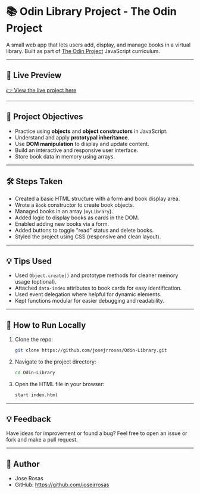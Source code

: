 # 📚 Odin Library Project - The Odin Project

A small web app that lets users add, display, and manage books in a virtual library. Built as part of [The Odin Project](https://www.theodinproject.com/) JavaScript curriculum.

---

## 🔗 Live Preview

[👉 View the live project here](https://josejrrosas.github.io/odin-library/)

---

## 🧱 Project Objectives

- Practice using **objects** and **object constructors** in JavaScript.
- Understand and apply **prototypal inheritance**.
- Use **DOM manipulation** to display and update content.
- Build an interactive and responsive user interface.
- Store book data in memory using arrays.

---

## 🛠️ Steps Taken

- Created a basic HTML structure with a form and book display area.
- Wrote a `Book` constructor to create book objects.
- Managed books in an array (`myLibrary`).
- Added logic to display books as cards in the DOM.
- Enabled adding new books via a form.
- Added buttons to toggle "read" status and delete books.
- Styled the project using CSS (responsive and clean layout).

---

## 💡 Tips Used

- Used `Object.create()` and prototype methods for cleaner memory usage (optional).
- Attached `data-index` attributes to book cards for easy identification.
- Used event delegation where helpful for dynamic elements.
- Kept functions modular for easier debugging and readability.

---

## 🧪 How to Run Locally

1. Clone the repo:
   ```bash
   git clone https://github.com/josejrrosas/Odin-Library.git


2. Navigate to the project directory:
   ```bash
   cd Odin-Library

3. Open the HTML file in your browser:
   ```bash
   start index.html


---

## 💡 Feedback

Have ideas for improvement or found a bug? Feel free to open an issue or fork and make a pull request.

---

## 👤 Author

- Jose Rosas
- GitHub: https://github.com/josejrrosas